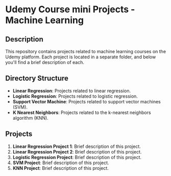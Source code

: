 # Udemy Course mini Projects - Machine Learning

## Description

This repository contains projects related to machine learning courses on the Udemy platform. Each project is located in a separate folder, and below you'll find a brief description of each.

## Directory Structure

- **Linear Regression**: Projects related to linear regression.
- **Logistic Regression**: Projects related to logistic regression.
- **Support Vector Machine**: Projects related to support vector machines (SVM).
- **K Nearest Neighbors**: Projects related to the k-nearest neighbors algorithm (KNN).

## Projects

1. **Linear Regression Project 1**: Brief description of this project.
2. **Linear Regression Project 2**: Brief description of this project.
3. **Logistic Regression Project**: Brief description of this project.
4. **SVM Project**: Brief description of this project.
5. **KNN Project**: Brief description of this project.
